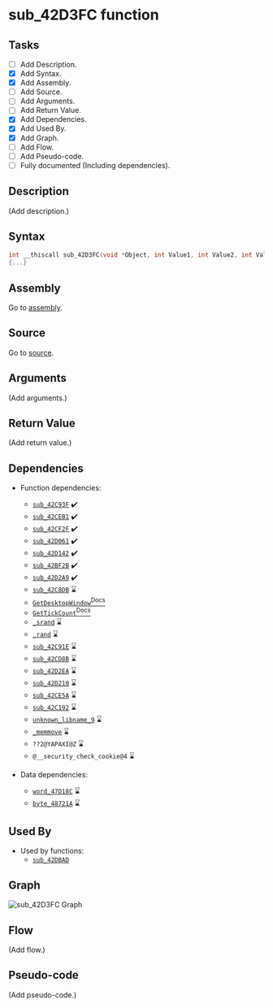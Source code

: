 # sub_42D3FC function

## Tasks

- [ ] Add Description.
- [X] Add Syntax.
- [X] Add Assembly.
- [ ] Add Source.
- [ ] Add Arguments.
- [ ] Add Return Value.
- [X] Add Dependencies.
- [X] Add Used By.
- [X] Add Graph.
- [ ] Add Flow.
- [ ] Add Pseudo-code.
- [ ] Fully documented (Including dependencies).

## Description

(Add description.)

## Syntax

```c
int __thiscall sub_42D3FC(void *Object, int Value1, int Value2, int Value3, int Value4)
{...}
```

## Assembly

Go to [assembly](../asm/sub_42D3FC.asm).

## Source

Go to [source](../cc/sub_42D3FC.cc).

## Arguments

(Add arguments.)

## Return Value

(Add return value.)

## Dependencies

* Function dependencies:
  * [`sub_42C93F`](sub_42C93F.md) ✔️
  * [`sub_42CEB1`](sub_42CEB1.md) ✔️
  * [`sub_42CF2F`](sub_42CF2F.md) ✔️
  * [`sub_42D061`](sub_42D061.md) ✔️
  * [`sub_42D142`](sub_42D142.md) ✔️
  * [`sub_42BF2B`](sub_42BF2B.md) ✔️
  * [`sub_42D2A9`](sub_42D2A9.md) ✔️
  * [`sub_42C8DB`](sub_42C8DB.md) ⌛
  * [`GetDesktopWindow`<sup>Docs</sup>](https://docs.microsoft.com/en-us/windows/win32/api/winuser/nf-winuser-getdesktopwindow)
  * [`GetTickCount`<sup>Docs</sup>](https://docs.microsoft.com/en-us/windows/win32/api/sysinfoapi/nf-sysinfoapi-gettickcount)
  * [`_srand`](_srand.md) ⌛
  * [`_rand`](_rand.md) ⌛
  * [`sub_42C91E`](sub_42C91E.md) ⌛
  * [`sub_42CD8B`](sub_42CD8B.md) ⌛
  * [`sub_42D2EA`](sub_42D2EA.md) ⌛
  * [`sub_42D210`](sub_42D210.md) ⌛
  * [`sub_42CE5A`](sub_42CE5A.md) ⌛
  * [`sub_42C192`](sub_42C192.md) ⌛
  * [`unknown_libname_9`](unknown_libname_9.md) ⌛
  * [`_memmove`](_memmove.md) ⌛
  * `??2@YAPAXI@Z` ⌛
  * `@__security_check_cookie@4` ⌛


* Data dependencies:
  * [`word_47D18C`](word_47D18C.md) ⌛
  * [`byte_48721A`](byte_48721A.md) ⌛

## Used By

* Used by functions:
  * [`sub_42DBAD`](../md/sub_42DBAD.md)

## Graph

![sub_42D3FC Graph](../svg/sub_42D3FC.svg "sub_42D3FC Graph")

## Flow

(Add flow.)

## Pseudo-code

(Add pseudo-code.)
